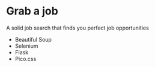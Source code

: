 # Grab a job
A solid job search that finds you perfect job opportunities
- Beautiful Soup
- Selenium
- Flask
- Pico.css